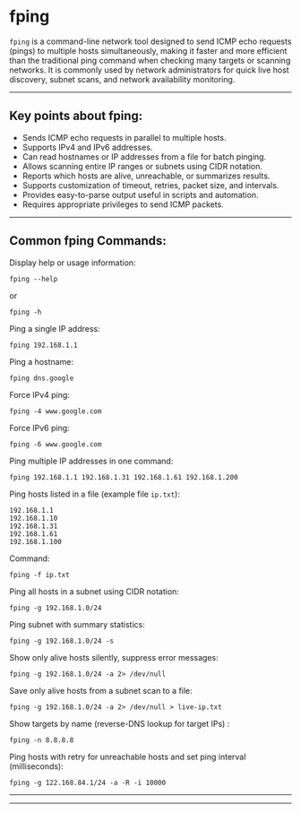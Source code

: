 # fping

`fping` is a command-line network tool designed to send ICMP echo requests (pings) to multiple hosts simultaneously, making it faster and more efficient than the traditional ping command when checking many targets or scanning networks. It is commonly used by network administrators for quick live host discovery, subnet scans, and network availability monitoring.

---
## Key points about fping:

*   Sends ICMP echo requests in parallel to multiple hosts.
*   Supports IPv4 and IPv6 addresses.
*   Can read hostnames or IP addresses from a file for batch pinging.
*   Allows scanning entire IP ranges or subnets using CIDR notation.
*   Reports which hosts are alive, unreachable, or summarizes results.
*   Supports customization of timeout, retries, packet size, and intervals.
*   Provides easy-to-parse output useful in scripts and automation.
*   Requires appropriate privileges to send ICMP packets.

---
## Common fping Commands:

Display help or usage information:
```
fping --help
```
or
```
fping -h
```

Ping a single IP address:
```
fping 192.168.1.1
```

Ping a hostname:
```
fping dns.google
```

Force IPv4 ping:
```
fping -4 www.google.com
```

Force IPv6 ping:
```
fping -6 www.google.com
```

Ping multiple IP addresses in one command:
```
fping 192.168.1.1 192.168.1.31 192.168.1.61 192.168.1.200
```

Ping hosts listed in a file (example file `ip.txt`):
```
192.168.1.1
192.168.1.10
192.168.1.31
192.168.1.61
192.168.1.100
```

Command:
```
fping -f ip.txt
```

Ping all hosts in a subnet using CIDR notation:
```
fping -g 192.168.1.0/24
```

Ping subnet with summary statistics:
```
fping -g 192.168.1.0/24 -s
```

Show only alive hosts silently, suppress error messages:
```
fping -g 192.168.1.0/24 -a 2> /dev/null
```

Save only alive hosts from a subnet scan to a file:
```
fping -g 192.168.1.0/24 -a 2> /dev/null > live-ip.txt
```

Show targets by name (reverse-DNS lookup for target IPs) :
```
fping -n 8.8.8.8
```

Ping hosts with retry for unreachable hosts and set ping interval (milliseconds):
```
fping -g 122.168.84.1/24 -a -R -i 10000
```

---
---
